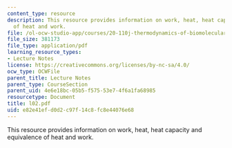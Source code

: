 ```yaml
---
content_type: resource
description: This resource provides information on work, heat, heat capacity and equivalence
  of heat and work.
file: /ol-ocw-studio-app/courses/20-110j-thermodynamics-of-biomolecular-systems-fall-2005/e82e41efd0d2c97f14c8fc8e44076e68_l02.pdf
file_size: 381173
file_type: application/pdf
learning_resource_types:
- Lecture Notes
license: https://creativecommons.org/licenses/by-nc-sa/4.0/
ocw_type: OCWFile
parent_title: Lecture Notes
parent_type: CourseSection
parent_uid: 4e6e18bc-05b5-f575-53e7-4f6a1fa68985
resourcetype: Document
title: l02.pdf
uid: e82e41ef-d0d2-c97f-14c8-fc8e44076e68
---
```

This resource provides information on work, heat, heat capacity and equivalence of heat and work.
